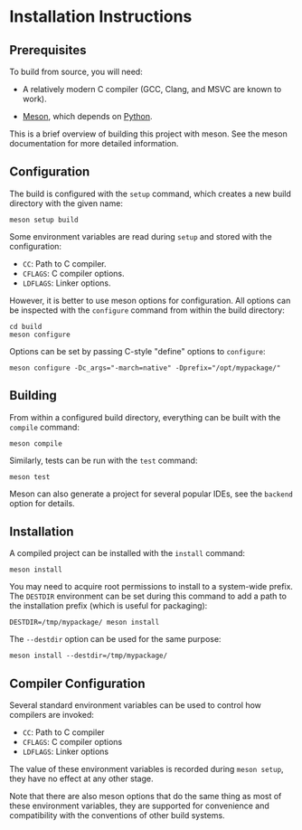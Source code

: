Installation Instructions
=========================

Prerequisites
-------------

To build from source, you will need:

 * A relatively modern C compiler (GCC, Clang, and MSVC are known to work).

 * [Meson](http://mesonbuild.com/), which depends on
   [Python](http://python.org/).

This is a brief overview of building this project with meson.  See the meson
documentation for more detailed information.

Configuration
-------------

The build is configured with the `setup` command, which creates a new build
directory with the given name:

    meson setup build

Some environment variables are read during `setup` and stored with the
configuration:

  * `CC`: Path to C compiler.
  * `CFLAGS`: C compiler options.
  * `LDFLAGS`: Linker options.

However, it is better to use meson options for configuration.  All options can
be inspected with the `configure` command from within the build directory:

    cd build
    meson configure

Options can be set by passing C-style "define" options to `configure`:

    meson configure -Dc_args="-march=native" -Dprefix="/opt/mypackage/"

Building
--------

From within a configured build directory, everything can be built with the
`compile` command:

    meson compile

Similarly, tests can be run with the `test` command:

    meson test

Meson can also generate a project for several popular IDEs, see the `backend`
option for details.

Installation
------------

A compiled project can be installed with the `install` command:

    meson install

You may need to acquire root permissions to install to a system-wide prefix.
The `DESTDIR` environment can be set during this command to add a path to the
installation prefix (which is useful for packaging):

    DESTDIR=/tmp/mypackage/ meson install

The `--destdir` option can be used for the same purpose:

    meson install --destdir=/tmp/mypackage/

Compiler Configuration
----------------------

Several standard environment variables can be used to control how compilers are
invoked:

 * `CC`:       Path to C compiler
 * `CFLAGS`:   C compiler options
 * `LDFLAGS`:  Linker options

The value of these environment variables is recorded during `meson setup`,
they have no effect at any other stage.

Note that there are also meson options that do the same thing as most of these
environment variables, they are supported for convenience and compatibility
with the conventions of other build systems.
